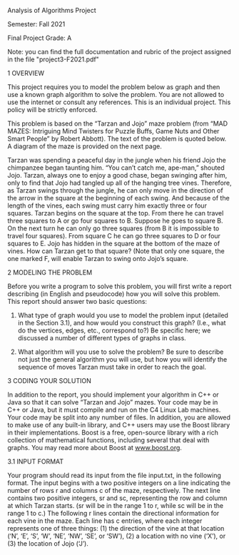 Analysis of Algorithms Project


Semester: Fall 2021

Final Project Grade: A

Note: you can find the full documentation and rubric of the project assigned in the file "project3-F2021.pdf"

1 OVERVIEW

This project requires you to model the problem below as graph and then use a known graph
algorithm to solve the problem. You are not allowed to use the internet or consult any
references. This is an individual project. This policy will be strictly enforced.

This problem is based on the “Tarzan and Jojo” maze problem (from “MAD MAZES: Intriguing
Mind Twisters for Puzzle Buffs, Game Nuts and Other Smart People” by Robert Abbott). The
text of the problem is quoted below. A diagram of the maze is provided on the next page.

Tarzan was spending a peaceful day in the jungle when his friend Jojo the chimpanzee
began taunting him. “You can’t catch me, ape-man,” shouted Jojo. Tarzan, always one
to enjoy a good chase, began swinging after him, only to find that Jojo had tangled up
all of the hanging tree vines. Therefore, as Tarzan swings through the jungle, he can
only move in the direction of the arrow in the square at the beginning of each swing.
And because of the length of the vines, each swing must carry him exactly three or four
squares.
Tarzan begins on the square at the top. From there he can travel three squares to A
or go four squares to B. Suppose he goes to square B. On the next turn he can only go
three squares (from B it is impossible to travel four squares). From square C he can go
three squares to D or four squares to E.
Jojo has hidden in the square at the bottom of the maze of vines. How can Tarzan get
to that square? (Note that only one square, the one marked F, will enable Tarzan to
swing onto Jojo’s square.


2 MODELING THE PROBLEM

Before you write a program to solve this problem, you will first write a report describing (in English
and pseudocode) how you will solve this problem. This report should answer two basic questions:

1. What type of graph would you use to model the problem input (detailed in the Section 3.1),
and how would you construct this graph? (I.e., what do the vertices, edges, etc., correspond
to?) Be specific here; we discussed a number of different types of graphs in class.

3. What algorithm will you use to solve the problem? Be sure to describe not just the general
algorithm you will use, but how you will identify the sequence of moves Tarzan must take in
order to reach the goal.


3 CODING YOUR SOLUTION

In addition to the report, you should implement your algorithm in C++ or Java so that it can solve
“Tarzan and Jojo” mazes. Your code may be in C++ or Java, but it must compile and run on the
C4 Linux Lab machines.
Your code may be split into any number of files. In addition, you are allowed to make use of
any built-in library, and C++ users may use the Boost library in their implementations. Boost is
a free, open-source library with a rich collection of mathematical functions, including several that
deal with graphs. You may read more about Boost at www.boost.org.


3.1 INPUT FORMAT

Your program should read its input from the file input.txt, in the following format. The input
begins with a two positive integers on a line indicating the number of rows r and columns c of the
maze, respectively. The next line contains two positive integers, sr and sc, representing the row
and column at which Tarzan starts. (sr will be in the range 1 to r, while sc will be in the range 1
to c.)
The following r lines contain the directional information for each vine in the maze. Each line
has c entries, where each integer represents one of three things: (1) the direction of the vine at that
location (‘N’, ‘E’, ‘S’, ‘W’, ‘NE’, ‘NW’, ‘SE’, or ‘SW’), (2) a location with no vine (‘X’), or (3) the
location of Jojo (‘J’).
